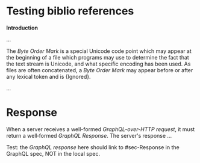 # Testing biblio references

**Introduction**

...

The _Byte Order Mark_ is a special Unicode code point which may appear at the
beginning of a file which programs may use to determine the fact that the text
stream is Unicode, and what specific encoding has been used. As files are often
concatenated, a _Byte Order Mark_ may appear before or after any lexical token
and is {Ignored}.

...


# Response

When a server receives a well-formed _GraphQL-over-HTTP request_, it must return
a well‐formed _GraphQL Response_. The server's response ...

Test: the _GraphQL response_ here should link to #sec-Response in the GraphQL
spec, NOT in the local spec.
